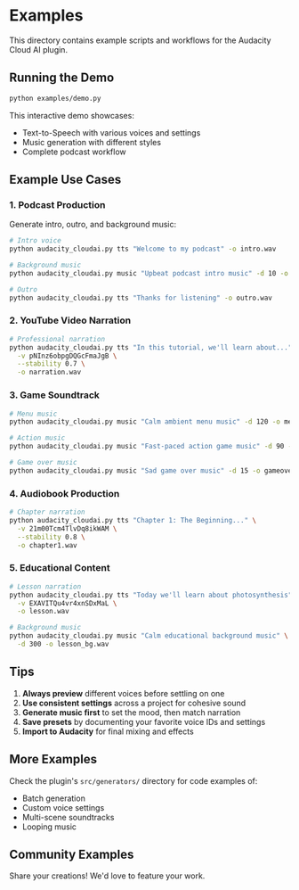 # Examples

This directory contains example scripts and workflows for the Audacity Cloud AI plugin.

## Running the Demo

```bash
python examples/demo.py
```

This interactive demo showcases:
- Text-to-Speech with various voices and settings
- Music generation with different styles
- Complete podcast workflow

## Example Use Cases

### 1. Podcast Production

Generate intro, outro, and background music:

```bash
# Intro voice
python audacity_cloudai.py tts "Welcome to my podcast" -o intro.wav

# Background music
python audacity_cloudai.py music "Upbeat podcast intro music" -d 10 -o bg.wav

# Outro
python audacity_cloudai.py tts "Thanks for listening" -o outro.wav
```

### 2. YouTube Video Narration

```bash
# Professional narration
python audacity_cloudai.py tts "In this tutorial, we'll learn about..." \
  -v pNInz6obpgDQGcFmaJgB \
  --stability 0.7 \
  -o narration.wav
```

### 3. Game Soundtrack

```bash
# Menu music
python audacity_cloudai.py music "Calm ambient menu music" -d 120 -o menu.wav

# Action music
python audacity_cloudai.py music "Fast-paced action game music" -d 90 -o action.wav

# Game over music
python audacity_cloudai.py music "Sad game over music" -d 15 -o gameover.wav
```

### 4. Audiobook Production

```bash
# Chapter narration
python audacity_cloudai.py tts "Chapter 1: The Beginning..." \
  -v 21m00Tcm4TlvDq8ikWAM \
  --stability 0.8 \
  -o chapter1.wav
```

### 5. Educational Content

```bash
# Lesson narration
python audacity_cloudai.py tts "Today we'll learn about photosynthesis" \
  -v EXAVITQu4vr4xnSDxMaL \
  -o lesson.wav

# Background music
python audacity_cloudai.py music "Calm educational background music" \
  -d 300 -o lesson_bg.wav
```

## Tips

1. **Always preview** different voices before settling on one
2. **Use consistent settings** across a project for cohesive sound
3. **Generate music first** to set the mood, then match narration
4. **Save presets** by documenting your favorite voice IDs and settings
5. **Import to Audacity** for final mixing and effects

## More Examples

Check the plugin's `src/generators/` directory for code examples of:
- Batch generation
- Custom voice settings
- Multi-scene soundtracks
- Looping music

## Community Examples

Share your creations! We'd love to feature your work.
